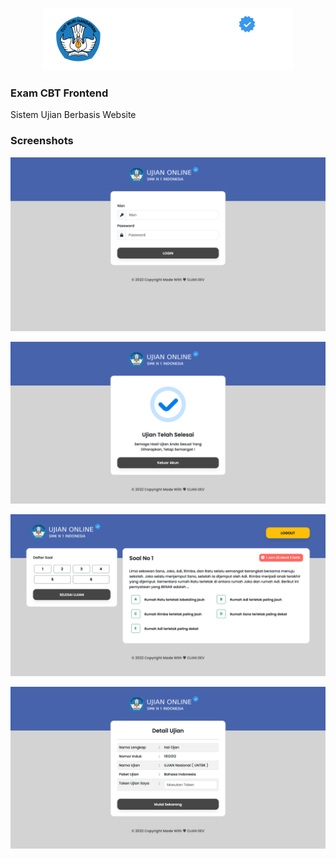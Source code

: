 <p align="center"><img src="https://github.com/kelasweekend/Exam-CBT-Template/blob/master/assets/img/ujian-logo.png" width="400" alt="logo"></p>

### Exam CBT Frontend

Sistem Ujian Berbasis Website

### Screenshots

![App Screenshot](https://raw.githubusercontent.com/kelasweekend/Exam-CBT-Template/master/assets/img/ss/screencapture-127-0-0-1-5500-index-html-2023-04-26-01_56_07.png)

![App Screenshot](https://raw.githubusercontent.com/kelasweekend/Exam-CBT-Template/master/assets/img/ss/screencapture-127-0-0-1-5500-selesai-html-2023-04-26-01_56_46.png)

![App Screenshot](https://raw.githubusercontent.com/kelasweekend/Exam-CBT-Template/master/assets/img/ss/screencapture-127-0-0-1-5500-soal-html-2023-04-26-01_56_36.png)

![App Screenshot](https://raw.githubusercontent.com/kelasweekend/Exam-CBT-Template/master/assets/img/ss/screencapture-127-0-0-1-5500-token-html-2023-04-26-01_56_24.png)
